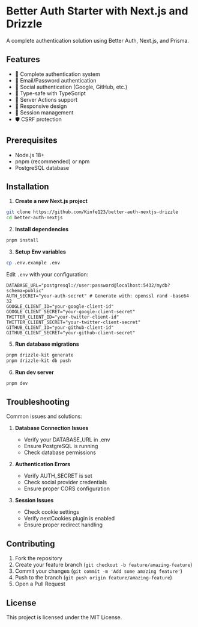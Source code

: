 # Better Auth Starter with Next.js and Drizzle

A complete authentication solution using Better Auth, Next.js, and Prisma.

## Features

- 🔐 Complete authentication system
- 📧 Email/Password authentication
- 🔑 Social authentication (Google, GitHub, etc.)
- 🎯 Type-safe with TypeScript
- 🚀 Server Actions support
- 📱 Responsive design
- 🔄 Session management
- 🛡️ CSRF protection

## Prerequisites

- Node.js 18+
- pnpm (recommended) or npm
- PostgreSQL database

## Installation

1. **Create a new Next.js project**

```bash
git clone https://github.com/Kinfe123/better-auth-nextjs-drizzle
cd better-auth-nextjs
```

2. **Install dependencies**

```bash
pnpm install
```

3. **Setup Env variables**

```bash
cp .env.example .env
```

Edit `.env` with your configuration:

```env
DATABASE_URL="postgresql://user:password@localhost:5432/mydb?schema=public"
AUTH_SECRET="your-auth-secret" # Generate with: openssl rand -base64 32
GOOGLE_CLIENT_ID="your-google-client-id"
GOOGLE_CLIENT_SECRET="your-google-client-secret"
TWITTER_CLIENT_ID="your-twitter-client-id"
TWITTER_CLIENT_SECRET="your-twitter-client-secret"
GITHUB_CLIENT_ID="your-github-client-id"
GITHUB_CLIENT_SECRET="your-github-client-secret"
```

5. **Run database migrations**

```bash
pnpm drizzle-kit generate
pnpm drizzle-kit db push
```

6. **Run dev server**

```bash
pnpm dev
```

## Troubleshooting

Common issues and solutions:

1. **Database Connection Issues**

   - Verify your DATABASE_URL in .env
   - Ensure PostgreSQL is running
   - Check database permissions

2. **Authentication Errors**

   - Verify AUTH_SECRET is set
   - Check social provider credentials
   - Ensure proper CORS configuration

3. **Session Issues**
   - Check cookie settings
   - Verify nextCookies plugin is enabled
   - Ensure proper redirect handling

## Contributing

1. Fork the repository
2. Create your feature branch (`git checkout -b feature/amazing-feature`)
3. Commit your changes (`git commit -m 'Add some amazing feature'`)
4. Push to the branch (`git push origin feature/amazing-feature`)
5. Open a Pull Request

## License

This project is licensed under the MIT License.

